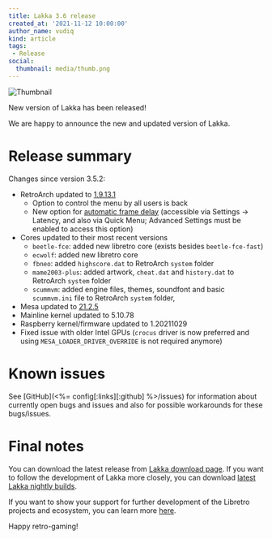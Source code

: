 ```yaml
---
title: Lakka 3.6 release
created_at: '2021-11-12 10:00:00'
author_name: vudiq
kind: article
tags:
 - Release
social:
  thumbnail: media/thumb.png
---
```


![Thumbnail](media/thumb.png)

New version of Lakka has been released!

We are happy to announce the new and updated version of Lakka.


# Release summary

Changes since version 3.5.2:

- RetroArch updated to [1.9.13.1](https://www.libretro.com/index.php/retroarch-1-9-13-release/)
  - Option to control the menu by all users is back
  - New option for [automatic frame delay](https://www.libretro.com/index.php/retroarch-1-9-13-automatic-frame-delay/) (accessible via Settings &rarr; Latency, and also via Quick Menu; Advanced Settings must be enabled to access this option)
- Cores updated to their most recent versions
  - `beetle-fce`: added new libretro core (exists besides `beetle-fce-fast`)
  - `ecwolf`: added new libretro core
  - `fbneo`: added `highscore.dat` to RetroArch `system` folder
  - `mame2003-plus`: added artwork, `cheat.dat` and `history.dat` to RetroArch `system` folder
  - `scummvm`: added engine files, themes, soundfont and basic `scummvm.ini` file to RetroArch `system` folder, 
- Mesa updated to [21.2.5](https://docs.mesa3d.org/relnotes/21.2.5.html)
- Mainline kernel updated to 5.10.78
- Raspberry kernel/firmware updated to 1.20211029
- Fixed issue with older Intel GPUs (`crocus` driver is now preferred and using `MESA_LOADER_DRIVER_OVERRIDE` is not required anymore)


# Known issues

See [GitHub](<%= config[:links][:github] %>/issues) for information about currently open bugs and issues and also for possible workarounds for these bugs/issues.


# Final notes

You can download the latest release from [Lakka download page](/get/). If you want to follow the development of Lakka more closely, you can download [latest Lakka nightly builds](<%= @config[:devel][:'all-latest'] %>).

If you want to show your support for further development of the Libretro projects and ecosystem, you can learn more [here](https://retroarch.com/index.php?page=donate).

Happy retro-gaming!
